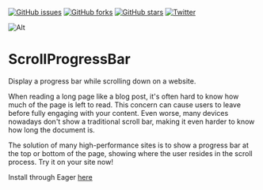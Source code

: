 [![GitHub issues](https://img.shields.io/github/issues/phippuuuu/ScrollProgressBar.svg?style=flat-square)](https://github.com/phippuuuu/ScrollProgressBar/issues)
[![GitHub forks](https://img.shields.io/github/forks/phippuuuu/ScrollProgressBar.svg?style=flat-square)](https://github.com/phippuuuu/ScrollProgressBar/network)
[![GitHub stars](https://img.shields.io/github/stars/phippuuuu/ScrollProgressBar.svg?style=flat-square)](https://github.com/phippuuuu/ScrollProgressBar/stargazers)
[![Twitter](https://img.shields.io/twitter/url/https/github.com/phippuuuu/ScrollProgressBar.svg?style=social?style=flat-square)](https://twitter.com/intent/tweet?text=Wow:&url=%5Bobject%20Object%5D)

![Alt](https://eager-app-images.imgix.net/SiP4JbptQUKcZ0x0UqOy_scroll-progress-bar-icon.png#right)

# ScrollProgressBar
Display a progress bar while scrolling down on a website.

When reading a long page like a blog post, it's often hard to know how much of the page is left to read. This concern can cause users to leave before fully engaging with your content. Even worse, many devices nowadays don't show a traditional scroll bar, making it even harder to know how long the document is.

The solution of many high-performance sites is to show a progress bar at the top or bottom of the page, showing where the user resides in the scroll process. Try it on your site now!

Install through Eager [here](https://eager.io/app/scroll-progress-bar/install)
